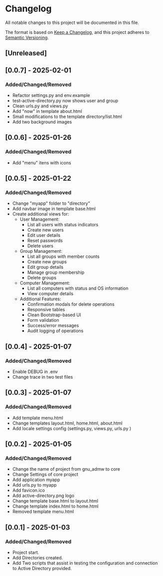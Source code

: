 # Changelog

All notable changes to this project will be documented in this file.

The format is based on [Keep a Changelog](https://keepachangelog.com/en/1.1.0/),
and this project adheres to [Semantic Versioning](https://semver.org/spec/v2.0.0.html).

## [Unreleased]

## [0.0.7] - 2025-02-01

### Added/Changed/Removed
- Refactor settings.py and env.example
- test-active-directory.py now shows user and group
- Clean urls.py and views.py
- Add "now" in template about.html
- Small modifications to the template directory/list.html
- Add two background images

## [0.0.6] - 2025-01-26

### Added/Changed/Removed
- Add "menu" itens with icons

## [0.0.5] - 2025-01-22

### Added/Changed/Removed
- Change "myapp" folder to "directory"
- Add navbar image in template base.html
- Create additional views for:
    - User Management:
        - List all users with status indicators
        - Create new users
        - Edit user details
        - Reset passwords
        - Delete users
    - Group Management:
        - List all groups with member counts
        - Create new groups
        - Edit group details
        - Manage group membership
        - Delete groups
    - Computer Management:
        - List all computers with status and OS information
        - View computer details
    - Additional Features:
        - Confirmation modals for delete operations
        - Responsive tables
        - Clean Bootstrap-based UI
        - Form validation
        - Success/error messages
        - Audit logging of operations

## [0.0.4] - 2025-01-07

### Added/Changed/Removed
- Enable DEBUG in .env
- Change trace in two test files

## [0.0.3] - 2025-01-07

### Added/Changed/Removed
- Add template menu.html
- Change templates layout.html, home.html, about.html
- Add locale settings config (settings.py, views.py, urls.py )

## [0.0.2] - 2025-01-05

### Added/Changed/Removed
- Change the name of project from gnu_admw to core
- Change Settings of core project
- Add application myapp
- Add urls.py to myapp
- Add favicon.ico
- Add active-directory.png logo
- Change template base.html to layout.html
- Change template index.html to home.html
- Removed template menu.html

## [0.0.1] - 2025-01-03

### Added/Changed/Removed
- Project start.
- Add Directories created.
- Add Two scripts that assist in testing the configuration and connection to Active Directory provided.
